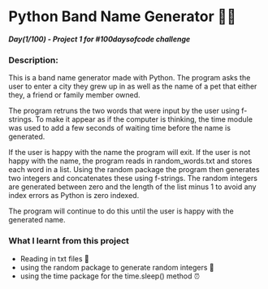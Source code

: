 # Python Band Name Generator 🎸🎶
***Day(1/100) - Project 1 for #100daysofcode challenge***

### Description:

This is a band name generator made with Python. 
The program asks the user to enter a city they grew
up in as well as the name of a pet that either they, 
a friend or family member owned. 

The program retruns the two words that were input by
the user using f-strings. 
To make it appear as if the computer is thinking, 
the time module was used to add a few seconds of 
waiting time before the name is generated. 

If the user is happy with the name the program will exit. 
If the user is not happy with the name, the program reads in 
random_words.txt and stores each word in a list. Using the
random package the program then generates two integers and 
concatenates these using f-strings. The random integers are
generated between zero and the length of the list minus 1 to 
avoid any index errors as Python is zero indexed. 

The program will continue to do this until the user is happy
with the generated name. 

### What I learnt from this project
- Reading in txt files 📃
- using the random package to generate random integers 🔢
- using the time package for the time.sleep() method ⏰

